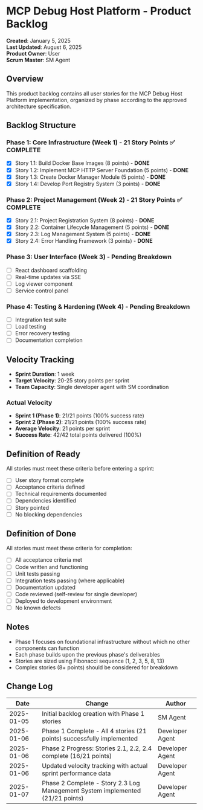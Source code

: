 # MCP Debug Host Platform - Product Backlog

**Created**: January 5, 2025  
**Last Updated**: August 6, 2025  
**Product Owner**: User  
**Scrum Master**: SM Agent  

## Overview

This product backlog contains all user stories for the MCP Debug Host Platform implementation, organized by phase according to the approved architecture specification.

## Backlog Structure

### Phase 1: Core Infrastructure (Week 1) - 21 Story Points ✅ COMPLETE
- [x] Story 1.1: Build Docker Base Images (8 points) - **DONE**
- [x] Story 1.2: Implement MCP HTTP Server Foundation (5 points) - **DONE**
- [x] Story 1.3: Create Docker Manager Module (5 points) - **DONE**
- [x] Story 1.4: Develop Port Registry System (3 points) - **DONE**

### Phase 2: Project Management (Week 2) - 21 Story Points ✅ COMPLETE
- [x] Story 2.1: Project Registration System (8 points) - **DONE**
- [x] Story 2.2: Container Lifecycle Management (5 points) - **DONE**  
- [x] Story 2.3: Log Management System (5 points) - **DONE**
- [x] Story 2.4: Error Handling Framework (3 points) - **DONE**

### Phase 3: User Interface (Week 3) - Pending Breakdown
- [ ] React dashboard scaffolding
- [ ] Real-time updates via SSE
- [ ] Log viewer component
- [ ] Service control panel

### Phase 4: Testing & Hardening (Week 4) - Pending Breakdown
- [ ] Integration test suite
- [ ] Load testing
- [ ] Error recovery testing
- [ ] Documentation completion

## Velocity Tracking

- **Sprint Duration**: 1 week
- **Target Velocity**: 20-25 story points per sprint
- **Team Capacity**: Single developer agent with SM coordination

### Actual Velocity
- **Sprint 1 (Phase 1)**: 21/21 points (100% success rate)
- **Sprint 2 (Phase 2)**: 21/21 points (100% success rate)
- **Average Velocity**: 21 points per sprint
- **Success Rate**: 42/42 total points delivered (100%)

## Definition of Ready

All stories must meet these criteria before entering a sprint:
- [ ] User story format complete
- [ ] Acceptance criteria defined
- [ ] Technical requirements documented
- [ ] Dependencies identified
- [ ] Story pointed
- [ ] No blocking dependencies

## Definition of Done

All stories must meet these criteria for completion:
- [ ] All acceptance criteria met
- [ ] Code written and functioning
- [ ] Unit tests passing
- [ ] Integration tests passing (where applicable)
- [ ] Documentation updated
- [ ] Code reviewed (self-review for single developer)
- [ ] Deployed to development environment
- [ ] No known defects

## Notes

- Phase 1 focuses on foundational infrastructure without which no other components can function
- Each phase builds upon the previous phase's deliverables
- Stories are sized using Fibonacci sequence (1, 2, 3, 5, 8, 13)
- Complex stories (8+ points) should be considered for breakdown

## Change Log

| Date | Change | Author |
|------|--------|--------|
| 2025-01-05 | Initial backlog creation with Phase 1 stories | SM Agent |
| 2025-01-06 | Phase 1 Complete - All 4 stories (21 points) successfully implemented | Developer Agent |
| 2025-01-06 | Phase 2 Progress: Stories 2.1, 2.2, 2.4 complete (16/21 points) | Developer Agent |
| 2025-01-06 | Updated velocity tracking with actual sprint performance data | Developer Agent |
| 2025-01-07 | Phase 2 Complete - Story 2.3 Log Management System implemented (21/21 points) | Developer Agent |